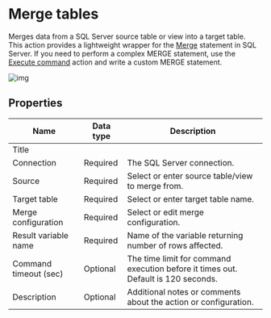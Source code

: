 # Merge tables

Merges data from a SQL Server source table or view into a target table.  
This action provides a lightweight wrapper for the [Merge](https://learn.microsoft.com/en-us/sql/t-sql/statements/merge-transact-sql) statement in SQL Server. If you need to perform a complex MERGE statement, use the [Execute command](execute-command.md) action and write a custom MERGE statement. 



![img](https://profitbasedocs.blob.core.windows.net/flowimages/merge-tables.png)

## Properties

| Name         | Data type       | Description                                       |
|--------------|-----------------|---------------------------------------------------|
| Title           |           |                        |
| Connection         | Required   | The SQL Server connection. |
| Source   | Required      | Select or enter source table/view to merge from. |
| Target table | Required  |  Select or enter target table name. |
| Merge configuration | Required  | Select or edit merge configuration.  |
| Result variable name | Required  | Name of the variable returning number of rows affected. |
| Command timeout (sec) | Optional | The time limit for command execution before it times out. Default is 120 seconds.|
| Description   | Optional | Additional notes or comments about the action or configuration. |
